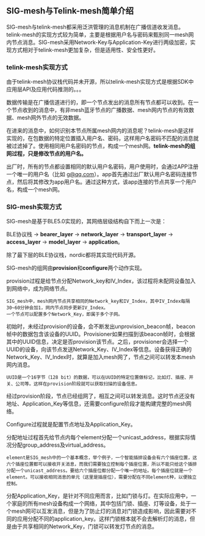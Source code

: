 ## SIG-mesh与Telink-mesh简单介绍

SIG-mesh与telink-mesh都采用泛洪管理的消息机制在广播信道收发消息。telink-mesh的实现方式较为简单，主要是根据用户名与密码来甄别同一mesh网内节点消息。SIG-mesh采用Network-Key与Application-Key进行两级加密，实现方式相对于telink-mesh更加复杂，但是适用性、安全性更好。

### telink-mesh实现方式

由于telink-mesh协议栈代码并未开源，所以telink-mesh实现方式是根据SDK中应用层API及应用代码推测的。。。

数据传输是在广播信道进行的，即一个节点发出的消息所有节点都可以收到。在一个节点收到的消息中，有非mesh蓝牙节点的广播数据、mesh网内节点的有效数据、mesh网外节点的无效数据。

在进来的消息中，如何识别本节点所属mesh网内的消息呢？telink-mesh是这样实现的，在包数据的特定位置插入用户名、密码，这样用户名密码不匹配的消息就被过滤掉了。使用相同用户名密码的节点，构成一个mesh网。**telink-mesh的组网过程，只是修改节点的用户名。**

出厂时，所有的节点都设置相同的默认用户名密码，用户使用时，会通过APP注册一个唯一的用户名（比如 g@qq.com）。app首先通过出厂默认用户名密码连接节点，然后将其修改为app用户名。通过这种方式，该app连接的节点共享一个用户名，构成一个mesh网。


### SIG-mesh实现方式

SIG-mesh是基于BLE5.0实现的，其网络层级结构自下而上一次是：

BLE协议栈 -> **bearer_layer** -> **network_layer** -> **transport_layer** -> **access_layer** -> **model_layer** -> **application**。

除了最下层的BLE协议栈，nordic都将其实现代码开源。

SIG-mesh的组网由**provision**和**configure**两个动作实现。

provision过程是给节点分配Network_key和IV_Index，该过程将未配网设备加入到网络中，成为网络节点。

	SIG_mesh中，mesh网内节点共享相同的Network_key和IV_Index，其中IV_Index每隔30~60分钟会加1，网内节点同步更新IV_Index。
	一个节点可以配置多个Network_Key，即属于多个子网。

初始时，未经过provision的设备，会不断发出unprovision_beacon帧，beacon帧中的数据包含该设备的UUID。Provisioner如果扫描到该beacon帧时，会根据其中的UUID信息，决定是否provision该节点。之后，provisioner会选择一个UUID的设备，向该节点发送Network_Key、IV_Index等信息。设备获得正确的Network_Key、IV_Index时，就算是加入mesh网了，节点之间可以转发本mesh网内消息。

	UUID是一个16字节（128 bit）的数据，可以在UUID的特定位置做标记，比如灯、插座、开关、公司等。这样在provision阶段就可以获取扫描的设备信息。

经过provision阶段，节点已经组网了，相互之间可以转发消息。这时节点还没有地址、Application_Key等信息，还需要configure阶段才能构建完整的mesh网络。

Configure过程就是配置节点地址及Application_Key。

分配地址过程首先给节点内每个element分配一个unicast_address，根据实际情况分配group_address及virtual_address。

	element是SIG_mesh中的一个基本概念，举个例子，一个智能插排设备会有六个插座位置，这六个插座位置都可以接收开关消息，而我们需要独立控制每个插座位置，所以不能只给这个插排分配一个unicast_address。要给六个插座位都分配一个唯一的地址。每个插座位就是一个element。可以接收相同消息的单元（这里是插座位），需要分配在不同element种，以便独立控制。

分配Application_Key，是针对不同应用而言，比如门锁与灯。在实际应用中，一个家庭的所有mesh设备构成一个网络，其中包括门锁、插座、灯等设备，处于一个mesh网可以互发消息，但是为了防止灯的消息对门锁造成影响，因此需要对不同的应用分配不同的application_key。这样门锁根本就不会去解析灯的消息，但是由于共享相同的Network_Key，门锁可以转发灯节点的消息。






